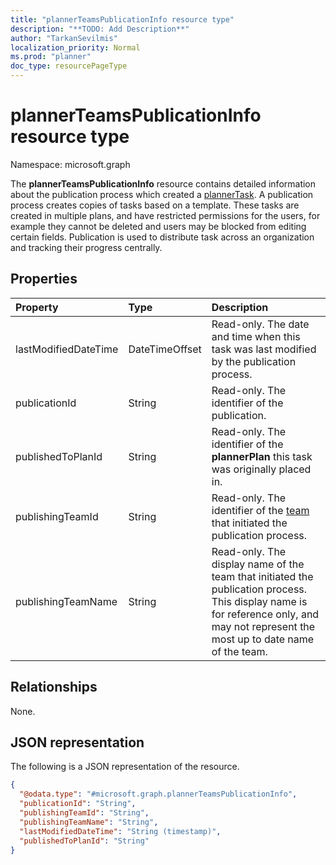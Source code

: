 ```yaml
---
title: "plannerTeamsPublicationInfo resource type"
description: "**TODO: Add Description**"
author: "TarkanSevilmis"
localization_priority: Normal
ms.prod: "planner"
doc_type: resourcePageType
---
```


# plannerTeamsPublicationInfo resource type

Namespace: microsoft.graph

The **plannerTeamsPublicationInfo** resource contains detailed information about the publication process which created a [plannerTask](plannerTask.md). A publication process creates copies of tasks based on a template. These tasks are created in multiple plans, and have restricted permissions for the users, for example they cannot be deleted and users may be blocked from editing certain fields. Publication is used to distribute task across an organization and tracking their progress centrally.

## Properties
|Property|Type|Description|
|:---|:---|:---|
|lastModifiedDateTime|DateTimeOffset|Read-only. The date and time when this task was last modified by the publication process.|
|publicationId|String|Read-only. The identifier of the publication.|
|publishedToPlanId|String|Read-only. The identifier of the **plannerPlan** this task was originally placed in.|
|publishingTeamId|String|Read-only. The identifier of the [team](team.md) that initiated the publication process.|
|publishingTeamName|String|Read-only. The display name of the team that initiated the publication process. This display name is for reference only, and may not represent the most up to date name of the team.|

## Relationships
None.

## JSON representation
The following is a JSON representation of the resource.
<!-- {
  "blockType": "resource",
  "@odata.type": "microsoft.graph.plannerTeamsPublicationInfo"
}
-->
``` json
{
  "@odata.type": "#microsoft.graph.plannerTeamsPublicationInfo",
  "publicationId": "String",
  "publishingTeamId": "String",
  "publishingTeamName": "String",
  "lastModifiedDateTime": "String (timestamp)",
  "publishedToPlanId": "String"
}
```

